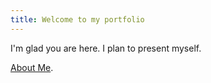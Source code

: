```yaml
---
title: Welcome to my portfolio
--- 
```


I'm glad you are here. I plan to present myself. 

[About Me](About-Me.md).
